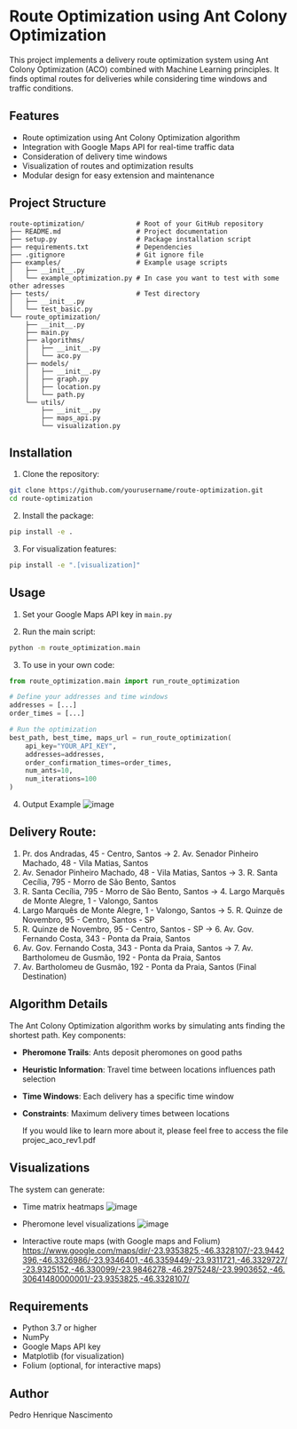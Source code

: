 # Route Optimization using Ant Colony Optimization

This project implements a delivery route optimization system using Ant Colony Optimization (ACO) combined with Machine Learning principles. It finds optimal routes for deliveries while considering time windows and traffic conditions.

## Features

- Route optimization using Ant Colony Optimization algorithm
- Integration with Google Maps API for real-time traffic data
- Consideration of delivery time windows
- Visualization of routes and optimization results
- Modular design for easy extension and maintenance

## Project Structure

```
route-optimization/             # Root of your GitHub repository          
├── README.md                   # Project documentation
├── setup.py                    # Package installation script
├── requirements.txt            # Dependencies
├── .gitignore                  # Git ignore file
├── examples/                   # Example usage scripts
│   ├── __init__.py
│   └── example_optimization.py # In case you want to test with some other adresses 
├── tests/                      # Test directory  
│   ├── __init__.py
│   └── test_basic.py
└── route_optimization/         
    ├── __init__.py
    ├── main.py
    ├── algorithms/
    │   ├── __init__.py
    │   └── aco.py
    ├── models/
    │   ├── __init__.py
    │   ├── graph.py
    │   ├── location.py
    │   └── path.py
    └── utils/
        ├── __init__.py
        ├── maps_api.py
        └── visualization.py
```

## Installation

1. Clone the repository:
```bash
git clone https://github.com/yourusername/route-optimization.git
cd route-optimization
```

2. Install the package:
```bash
pip install -e .
```

3. For visualization features:
```bash
pip install -e ".[visualization]"
```

## Usage

1. Set your Google Maps API key in `main.py`

2. Run the main script:
```bash
python -m route_optimization.main
```

3. To use in your own code:
```python
from route_optimization.main import run_route_optimization

# Define your addresses and time windows
addresses = [...]
order_times = [...]

# Run the optimization
best_path, best_time, maps_url = run_route_optimization(
    api_key="YOUR_API_KEY",
    addresses=addresses,
    order_confirmation_times=order_times,
    num_ants=10,
    num_iterations=100
)
```
4. Output Example
   ![image](https://github.com/user-attachments/assets/93997e5c-ffb4-4083-ac97-c4a81ee3c80d)

Delivery Route:
--------------
1. Pr. dos Andradas, 45 - Centro, Santos
   -> 2. Av. Senador Pinheiro Machado, 48 - Vila Matias, Santos
2. Av. Senador Pinheiro Machado, 48 - Vila Matias, Santos
   -> 3. R. Santa Cecília, 795 - Morro de São Bento, Santos
3. R. Santa Cecília, 795 - Morro de São Bento, Santos
   -> 4. Largo Marquês de Monte Alegre, 1 - Valongo, Santos
4. Largo Marquês de Monte Alegre, 1 - Valongo, Santos
   -> 5. R. Quinze de Novembro, 95 - Centro, Santos - SP
5. R. Quinze de Novembro, 95 - Centro, Santos - SP
   -> 6. Av. Gov. Fernando Costa, 343 - Ponta da Praia, Santos
6. Av. Gov. Fernando Costa, 343 - Ponta da Praia, Santos
   -> 7. Av. Bartholomeu de Gusmão, 192 - Ponta da Praia, Santos
7. Av. Bartholomeu de Gusmão, 192 - Ponta da Praia, Santos (Final Destination)

## Algorithm Details

The Ant Colony Optimization algorithm works by simulating ants finding the shortest path. Key components:

- **Pheromone Trails**: Ants deposit pheromones on good paths
- **Heuristic Information**: Travel time between locations influences path selection
- **Time Windows**: Each delivery has a specific time window
- **Constraints**: Maximum delivery times between locations

  If you would like to learn more about it, please feel free to access the file projec_aco_rev1.pdf 

## Visualizations

The system can generate:
- Time matrix heatmaps
  ![image](https://github.com/user-attachments/assets/d04b192f-432c-4d7c-8626-bb51d7e34f86)
- Pheromone level visualizations
  ![image](https://github.com/user-attachments/assets/038338d6-cc6b-4d6f-89c6-bcff1856f32d)

- Interactive route maps (with Google maps and Folium)
  https://www.google.com/maps/dir/-23.9353825,-46.3328107/-23.9442396,-46.3326986/-23.9346401,-46.3359449/-23.9311721,-46.3329727/-23.9325152,-46.330099/-23.9846278,-46.2975248/-23.9903652,-46.30641480000001/-23.9353825,-46.3328107/
## Requirements

- Python 3.7 or higher
- NumPy
- Google Maps API key
- Matplotlib (for visualization)
- Folium (optional, for interactive maps)

## Author

Pedro Henrique Nascimento

